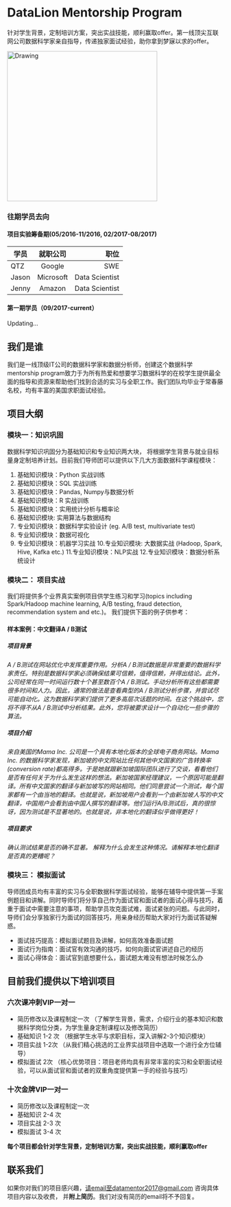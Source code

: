 # DataLion Mentorship Program
针对学生背景，定制培训方案，突出实战技能，顺利赢取offer。第一线顶尖互联网公司数据科学家亲自指导，传递独家面试经验，助你拿到梦寐以求的offer。

<img src="https://github.com/data-science-mentorship-program/data-science-mentorship-program/blob/master/ds_bootcamp_readme_pic1.jpg" alt="Drawing" width="350" height="350"/>

### 往期学员去向
#### 项目实验筹备期(05/2016-11/2016, 02/2017-08/2017)
|学员        | 就职公司           | 职位  |
| ------------- |:-------------:| -----:|
| QTZ      | Google | SWE |
| Jason       | Microsoft      |   Data Scientist |
| Jenny | Amazon      |   Data Scientist |

#### 第一期学员（09/2017-current）
Updating...

## 我们是谁
我们是一线顶级IT公司的数据科学家和数据分析师，创建这个数据科学mentorship program致力于为所有热爱和想要学习数据科学的在校学生提供最全面的指导和资源来帮助他们找到合适的实习与全职工作。我们团队均毕业于常春藤名校，均有丰富的美国求职面试经验。

## 项目大纲
### 模块一：知识巩固
数据科学知识巩固分为基础知识和专业知识两大块， 将根据学生背景与就业目标量身定制培养计划。目前我们导师团可以提供以下几大方面数据科学课程模块：

1. 基础知识模块：Python 实战训练
2. 基础知识模块：SQL 实战训练
3. 基础知识模块：Pandas, Numpy与数据分析
4. 基础知识模块：R 实战训练
5. 基础知识模块：实用统计分析与概率论
6. 基础知识模块: 实用算法与数据结构
7. 专业知识模块：数据科学实验设计 (eg. A/B test, multivariate test)
8. 专业知识模块：数据可视化
9. 专业知识模块：机器学习实战
10.专业知识模块: 大数据实战 (Hadoop, Spark, Hive, Kafka etc.)
11.专业知识模块：NLP实战
12.专业知识模块：数据分析系统设计

### 模块二： 项目实战
我们将提供多个业界真实案例项目供学生练习和学习(topics including Spark/Hadoop machine learning, A/B testing, fraud detection, recommendation system and etc.)。 我们提供下面的例子供参考：

#### 样本案例：中文翻译A / B测试
##### 项目背景
*A / B测试在网站优化中发挥重要作用。分析A / B测试数据是非常重要的数据科学家责任。特别是数据科学家必须确保结果可信赖，值得信赖，并得出结论。此外，公司经常在同一时间运行数十个甚至数百个A / B测试。手动分析所有这些都需要很多时间和人力。因此，通常的做法是查看典型的A / B测试分析步骤，并尝试尽可能自动化。这为数据科学家们提供了更多高层次话题的时间。在这个挑战中，您将不得不从A / B测试中分析结果。此外，您将被要求设计一个自动化一些步骤的算法。*


##### 项目介绍
*来自美国的Mama Inc. 公司是一个具有本地化版本的全球电子商务网站。Mama Inc. 的数据科学家发现，新加坡的中文网站比任何其他中文国家的广告转换率 (conversion rate)都高得多。于是她就跟新加坡国际团队进行了交谈，看看他们是否有任何关于为什么发生这样的想法。新加坡国家经理建议，一个原因可能是翻译。所有中文国家的翻译与新加坡写的网站相同。他们同意尝试一个测试，每个国家都有一个由当地的翻译。也就是说，新加坡用户会看到一个由新加坡人写的中文翻译，中国用户会看到由中国人撰写的翻译等。他们运行A/B测试后，真的很惊讶，因为测试是不显著地的。也就是说，非本地化的翻译似乎做得更好！*

##### 项目要求
*确认测试结果是否的确不显著。 解释为什么会发生这种情况。请解释本地化翻译是否真的更糟呢？*

### 模块三： 模拟面试
导师团成员均有丰富的实习与全职数据科学面试经验，能够在辅导中提供第一手案例题目和讲解。同时导师们将分享自己作为面试官和面试者的面试心得与技巧，着重于面试中需要注意的事项，帮助学员攻克面试难，面试紧张的问题。与此同时，导师们会分享独家行为面试的回答技巧，用亲身经历帮助大家对行为面试答疑解惑。

* 面试技巧提高：模拟面试题目及讲解，如何高效准备面试题
* 面试行为指南：面试官有效沟通的技巧，如何向面试官讲述自己的经历
* 面试心得体会：面试官到底想要什么，面试题太难没有想法时候怎么办


## 目前我们提供以下培训项目
### 六次课冲刺VIP一对一
*  简历修改以及课程制定一次 （了解学生背景，需求，介绍行业的基本知识和数据科学岗位分类，为学生量身定制课程以及修改简历）
* 基础知识 1-2 次 （根据学生水平与求职目标，深入讲解2-3个知识模块）
* 项目实战 1-2次 （从我们精心挑选的工业界实战项目中选取一个进行全方位辅导）
* 模拟面试 2次 （核心优势项目：项目老师均具有非常丰富的实习和全职面试经验，可以从面试官和面试者的双重角度提供第一手的经验与技巧）

### 十次金牌VIP一对一

* 简历修改以及课程制定一次
* 基础知识 2-4 次
* 项目实战 2-3 次 
* 模拟面试 3-4 次

**每个项目都会针对学生背景，定制培训方案，突出实战技能，顺利赢取offer**

## 联系我们
如果你对我们的项目感兴趣，请email至datamentor2017@gmail.com 咨询具体项目内容以及收费， 并**附上简历**。我们对没有简历的email将不予回复。


